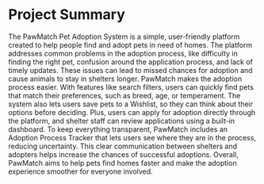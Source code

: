 # Project Summary
The PawMatch Pet Adoption System is a simple, user-friendly platform created to help people find and adopt pets in need of homes. The platform addresses common problems in the adoption process, like difficulty in finding the right pet, confusion around the application process, and lack of timely updates. These issues can lead to missed chances for adoption and cause animals to stay in shelters longer.
PawMatch makes the adoption process easier. With features like search filters, users can quickly find pets that match their preferences, such as breed, age, or temperament. The system also lets users save pets to a Wishlist, so they can think about their options before deciding. Plus, users can apply for adoption directly through the platform, and shelter staff can review applications using a built-in dashboard.
To keep everything transparent, PawMatch includes an Adoption Process Tracker that lets users see where they are in the process, reducing uncertainty. This clear communication between shelters and adopters helps increase the chances of successful adoptions. Overall, PawMatch aims to help pets find homes faster and make the adoption experience smoother for everyone involved.


